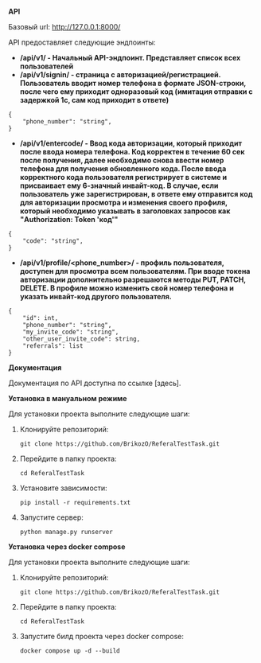 **API**

Базовый url: http://127.0.0.1:8000/

API предоставляет следующие эндпоинты:

* **/api/v1/ - Начальный API-эндпоинт. Представляет список всех пользователей**
* **/api/v1/signin/ - страница с авторизацией/регистрацией. Пользователь вводит номер телефона в формате JSON-строки, после чего ему приходит одноразовый код (имитация отправки с задержкой 1с, сам код приходит в ответе)**
```
{
    "phone_number": "string",
}
```
* **/api/v1/entercode/ - Ввод кода авторизации, который приходит после ввода номера телефона. Код корректен в течение 60 сек после получения, далее необходимо снова ввести номер телефона для получения обновленного кода. 
После ввода корректного кода пользователя регистрирует в системе и присваивает ему 6-значный инвайт-код. 
В случае, если пользователь уже зарегистрирован, в ответе ему отправится код для авторизации просмотра и изменения своего профиля, который необходимо указывать в заголовках запросов как "Authorization: Token 'код'"**
```
{
    "code": "string",
}
```
* **/api/v1/profile/<phone_number>/ - профиль пользователя, доступен для просмотра всем пользователям. При вводе токена авторизации дополнительно разрешаются методы PUT, PATCH, DELETE. В профиле можно изменить свой номер телефона и указать инвайт-код другого пользователя.**
```
{
    "id": int,
    "phone_number": "string",
    "my_invite_code": "string",
    "other_user_invite_code": string,
    "referrals": list
}
```

**Документация**

Документация по API доступна по ссылке [здесь].

**Установка в мануальном режиме**

Для установки проекта выполните следующие шаги:

1. Клонируйте репозиторий:

    ```
    git clone https://github.com/BrikozO/ReferalTestTask.git
    ```

2. Перейдите в папку проекта:

    ```
    cd ReferalTestTask
    ```

3. Установите зависимости:

    ```
    pip install -r requirements.txt
    ```

4. Запустите сервер:

    ```
    python manage.py runserver
    ```

**Установка через docker compose**

Для установки проекта выполните следующие шаги:

1. Клонируйте репозиторий:

    ```
    git clone https://github.com/BrikozO/ReferalTestTask.git
    ```

2. Перейдите в папку проекта:

    ```
    cd ReferalTestTask
    ```

3. Запустите билд проекта через docker compose:

    ```
    docker compose up -d --build
    ```
